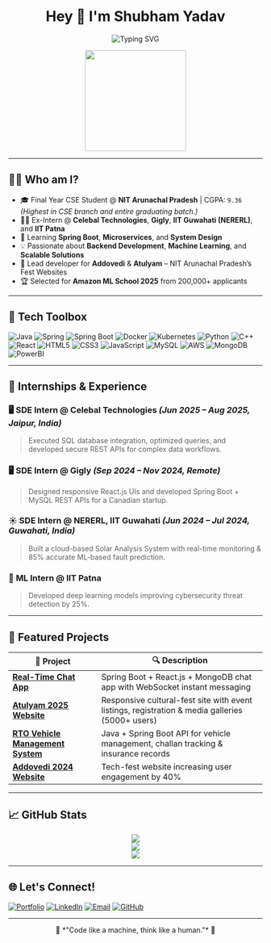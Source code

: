 <!-- GitHub Profile README for Shubhamrao960 -->

<h1 align="center">Hey 👋 I'm Shubham Yadav</h1>
<p align="center">
  <img src="https://readme-typing-svg.demolab.com?font=Fira+Code&duration=3000&pause=1000&color=3BB2F6&center=true&vCenter=true&width=435&lines=Software+Developer+%F0%9F%92%BB;Spring+Boot+%26+Java+Enthusiast;Web+Wizard+%F0%9F%8C%8E;ML+Engineer+in+Training+%F0%9F%A7%A0;Open+Source+Lover+%E2%9D%A4%EF%B8%8F" alt="Typing SVG" />
</p>

<p align="center">
  <img src="https://media.giphy.com/media/26tn33aiTi1jkl6H6/giphy.gif" width="200"/>
</p>

---

## 🧑‍💻 Who am I?

- 🎓 Final Year CSE Student @ **NIT Arunachal Pradesh** | CGPA: `9.36` *(Highest in CSE branch and entire graduating batch.)*
- 👨‍💻 Ex-Intern @ **Celebal Technologies**, **Gigly**, **IIT Guwahati (NERERL)**, and **IIT Patna**
- 🧠 Learning **Spring Boot**, **Microservices**, and **System Design**
- 💡 Passionate about **Backend Development**, **Machine Learning**, and **Scalable Solutions**
- 🎯 Lead developer for **Addovedi** & **Atulyam** – NIT Arunachal Pradesh’s Fest Websites
- 🏆 Selected for **Amazon ML School 2025** from 200,000+ applicants

---

## 🚀 Tech Toolbox

![Java](https://img.shields.io/badge/Java-%23ED8B00.svg?style=for-the-badge&logo=java&logoColor=white)
![Spring](https://img.shields.io/badge/Spring-6DB33F.svg?style=for-the-badge&logo=spring&logoColor=white)
![Spring Boot](https://img.shields.io/badge/SpringBoot-6DB33F.svg?style=for-the-badge&logo=springboot&logoColor=white)
![Docker](https://img.shields.io/badge/Docker-2496ED.svg?style=for-the-badge&logo=docker&logoColor=white)
![Kubernetes](https://img.shields.io/badge/Kubernetes-326CE5.svg?style=for-the-badge&logo=kubernetes&logoColor=white)
![Python](https://img.shields.io/badge/Python-3776AB.svg?style=for-the-badge&logo=python&logoColor=white)
![C++](https://img.shields.io/badge/C%2B%2B-00599C.svg?style=for-the-badge&logo=c%2B%2B&logoColor=white)
![React](https://img.shields.io/badge/React-20232A.svg?style=for-the-badge&logo=react&logoColor=61DAFB)
![HTML5](https://img.shields.io/badge/HTML5-E34F26.svg?style=for-the-badge&logo=html5&logoColor=white)
![CSS3](https://img.shields.io/badge/CSS3-1572B6.svg?style=for-the-badge&logo=css3&logoColor=white)
![JavaScript](https://img.shields.io/badge/JavaScript-F7DF1E.svg?style=for-the-badge&logo=javascript&logoColor=black)
![MySQL](https://img.shields.io/badge/MySQL-00758F.svg?style=for-the-badge&logo=mysql&logoColor=white)
![AWS](https://img.shields.io/badge/AWS-232F3E.svg?style=for-the-badge&logo=amazon-aws&logoColor=white)
![MongoDB](https://img.shields.io/badge/MongoDB-4EA94B.svg?style=for-the-badge&logo=mongodb&logoColor=white)
![PowerBI](https://img.shields.io/badge/PowerBI-F2C811.svg?style=for-the-badge&logo=powerbi&logoColor=black)

---

## 💼 Internships & Experience

### 🖥️ **SDE Intern @ Celebal Technologies** *(Jun 2025 – Aug 2025, Jaipur, India)*
> Executed SQL database integration, optimized queries, and developed secure REST APIs for complex data workflows.

### 🖥️ **SDE Intern @ Gigly** *(Sep 2024 – Nov 2024, Remote)*
> Designed responsive React.js UIs and developed Spring Boot + MySQL REST APIs for a Canadian startup.

### ☀️ **SDE Intern @ NERERL, IIT Guwahati** *(Jun 2024 – Jul 2024, Guwahati, India)*
> Built a cloud-based Solar Analysis System with real-time monitoring & 85% accurate ML-based fault prediction.

### 🔐 **ML Intern @ IIT Patna**
> Developed deep learning models improving cybersecurity threat detection by 25%.

---

## 📌 Featured Projects

| 🌟 Project | 🔍 Description |
|-----------|----------------|
| [**Real-Time Chat App**](https://github.com/Shubhamrao960/ChatApp) | Spring Boot + React.js + MongoDB chat app with WebSocket instant messaging |
| [**Atulyam 2025 Website**](https://nitap.ac.in/atulyam2025/) | Responsive cultural-fest site with event listings, registration & media galleries (5000+ users) |
| [**RTO Vehicle Management System**](https://github.com/Shubhamrao960/vehicle_api) | Java + Spring Boot API for vehicle management, challan tracking & insurance records |
| [**Addovedi 2024 Website**](https://addovedi2024.netlify.app) | Tech-fest website increasing user engagement by 40% |

---

## 📈 GitHub Stats

<p align="center">
  <img src="https://github-readme-stats.vercel.app/api?username=Shubhamrao960&show_icons=true&theme=tokyonight&hide_border=true" />
  <br/>
  <img src="https://github-readme-streak-stats.herokuapp.com/?user=Shubhamrao960&theme=tokyonight&hide_border=true" />
  <br/>
  <img src="https://github-readme-stats.vercel.app/api/top-langs/?username=Shubhamrao960&layout=compact&theme=tokyonight&hide_border=true" />
</p>

---

## 🌐 Let's Connect!

[![Portfolio](https://img.shields.io/badge/Portfolio-000000?style=flat-square&logo=vercel&logoColor=white)](https://shubhamyportfolio.netlify.app/)
[![LinkedIn](https://img.shields.io/badge/-Shubham%20Yadav-blue?style=flat-square&logo=Linkedin&logoColor=white&link=https://www.linkedin.com/in/shubhamyadav05/)](https://www.linkedin.com/in/shubhamyadav05/)
[![Email](https://img.shields.io/badge/-shubham.cse.22@nitap.ac.in-c14438?style=flat-square&logo=Gmail&logoColor=white)](mailto:shubham.cse.22@nitap.ac.in)
[![GitHub](https://img.shields.io/github/followers/Shubhamrao960?label=Follow&style=social)](https://github.com/Shubhamrao960)

---

<p align="center">🚀 *"Code like a machine, think like a human."* 🚀</p>

